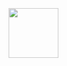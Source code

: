 <div id="header" align="center">
  <img src="https://cs8.pikabu.ru/post_img/2017/03/06/6/1488792846146085519.gif" width="100"/>
</div>
